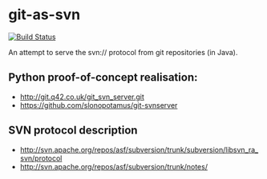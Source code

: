 git-as-svn
==========
[![Build Status](https://travis-ci.org/bozaro/git-as-svn.svg?branch=master)](https://travis-ci.org/bozaro/git-as-svn)

An attempt to serve the svn:// protocol from git repositories (in Java).

## Python proof-of-concept realisation:

 * http://git.q42.co.uk/git_svn_server.git
 * https://github.com/slonopotamus/git-svnserver

## SVN protocol description

 * http://svn.apache.org/repos/asf/subversion/trunk/subversion/libsvn_ra_svn/protocol
 * http://svn.apache.org/repos/asf/subversion/trunk/notes/

